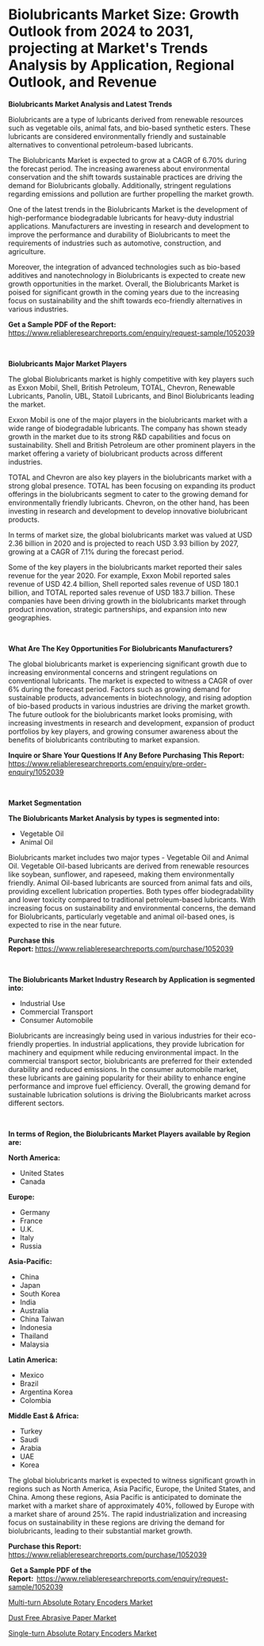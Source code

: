 <p><h1>Biolubricants Market Size: Growth Outlook from 2024 to 2031, projecting at Market's Trends Analysis by Application, Regional Outlook, and Revenue</h1></p><p><strong>Biolubricants Market Analysis and Latest Trends</strong></p>
<p><p>Biolubricants are a type of lubricants derived from renewable resources such as vegetable oils, animal fats, and bio-based synthetic esters. These lubricants are considered environmentally friendly and sustainable alternatives to conventional petroleum-based lubricants.</p><p>The Biolubricants Market is expected to grow at a CAGR of 6.70% during the forecast period. The increasing awareness about environmental conservation and the shift towards sustainable practices are driving the demand for Biolubricants globally. Additionally, stringent regulations regarding emissions and pollution are further propelling the market growth.</p><p>One of the latest trends in the Biolubricants Market is the development of high-performance biodegradable lubricants for heavy-duty industrial applications. Manufacturers are investing in research and development to improve the performance and durability of Biolubricants to meet the requirements of industries such as automotive, construction, and agriculture.</p><p>Moreover, the integration of advanced technologies such as bio-based additives and nanotechnology in Biolubricants is expected to create new growth opportunities in the market. Overall, the Biolubricants Market is poised for significant growth in the coming years due to the increasing focus on sustainability and the shift towards eco-friendly alternatives in various industries.</p></p>
<p><strong>Get a Sample PDF of the Report:&nbsp;</strong> <a href="https://www.reliableresearchreports.com/enquiry/request-sample/1052039">https://www.reliableresearchreports.com/enquiry/request-sample/1052039</a></p>
<p>&nbsp;</p>
<p><strong>Biolubricants Major Market Players</strong></p>
<p><p>The global Biolubricants market is highly competitive with key players such as Exxon Mobil, Shell, British Petroleum, TOTAL, Chevron, Renewable Lubricants, Panolin, UBL, Statoil Lubricants, and Binol Biolubricants leading the market. </p><p>Exxon Mobil is one of the major players in the biolubricants market with a wide range of biodegradable lubricants. The company has shown steady growth in the market due to its strong R&D capabilities and focus on sustainability. Shell and British Petroleum are other prominent players in the market offering a variety of biolubricant products across different industries. </p><p>TOTAL and Chevron are also key players in the biolubricants market with a strong global presence. TOTAL has been focusing on expanding its product offerings in the biolubricants segment to cater to the growing demand for environmentally friendly lubricants. Chevron, on the other hand, has been investing in research and development to develop innovative biolubricant products.</p><p>In terms of market size, the global biolubricants market was valued at USD 2.36 billion in 2020 and is projected to reach USD 3.93 billion by 2027, growing at a CAGR of 7.1% during the forecast period.</p><p>Some of the key players in the biolubricants market reported their sales revenue for the year 2020. For example, Exxon Mobil reported sales revenue of USD 42.4 billion, Shell reported sales revenue of USD 180.1 billion, and TOTAL reported sales revenue of USD 183.7 billion. These companies have been driving growth in the biolubricants market through product innovation, strategic partnerships, and expansion into new geographies.</p></p>
<p>&nbsp;</p>
<p><strong>What Are The Key Opportunities For Biolubricants Manufacturers?</strong></p>
<p><p>The global biolubricants market is experiencing significant growth due to increasing environmental concerns and stringent regulations on conventional lubricants. The market is expected to witness a CAGR of over 6% during the forecast period. Factors such as growing demand for sustainable products, advancements in biotechnology, and rising adoption of bio-based products in various industries are driving the market growth. The future outlook for the biolubricants market looks promising, with increasing investments in research and development, expansion of product portfolios by key players, and growing consumer awareness about the benefits of biolubricants contributing to market expansion.</p></p>
<p><strong>Inquire or Share Your Questions If Any Before Purchasing This Report:</strong> <a href="https://www.reliableresearchreports.com/enquiry/pre-order-enquiry/1052039">https://www.reliableresearchreports.com/enquiry/pre-order-enquiry/1052039</a></p>
<p>&nbsp;</p>
<p><strong>Market Segmentation</strong></p>
<p><strong>The Biolubricants Market Analysis by types is segmented into:</strong></p>
<p><ul><li>Vegetable Oil</li><li>Animal Oil</li></ul></p>
<p><p>Biolubricants market includes two major types - Vegetable Oil and Animal Oil. Vegetable Oil-based lubricants are derived from renewable resources like soybean, sunflower, and rapeseed, making them environmentally friendly. Animal Oil-based lubricants are sourced from animal fats and oils, providing excellent lubrication properties. Both types offer biodegradability and lower toxicity compared to traditional petroleum-based lubricants. With increasing focus on sustainability and environmental concerns, the demand for Biolubricants, particularly vegetable and animal oil-based ones, is expected to rise in the near future.</p></p>
<p><strong>Purchase this Report:&nbsp;</strong><a href="https://www.reliableresearchreports.com/purchase/1052039">https://www.reliableresearchreports.com/purchase/1052039</a></p>
<p>&nbsp;</p>
<p><strong>The Biolubricants Market Industry Research by Application is segmented into:</strong></p>
<p><ul><li>Industrial Use</li><li>Commercial Transport</li><li>Consumer Automobile</li></ul></p>
<p><p>Biolubricants are increasingly being used in various industries for their eco-friendly properties. In industrial applications, they provide lubrication for machinery and equipment while reducing environmental impact. In the commercial transport sector, biolubricants are preferred for their extended durability and reduced emissions. In the consumer automobile market, these lubricants are gaining popularity for their ability to enhance engine performance and improve fuel efficiency. Overall, the growing demand for sustainable lubrication solutions is driving the Biolubricants market across different sectors.</p></p>
<p>&nbsp;</p>
<p><strong>In terms of Region, the Biolubricants Market Players available by Region are:</strong></p>
<p>
    <p> <strong> North America: </strong>
        <ul>
            <li>United States</li>
            <li>Canada</li>
        </ul>
        </p> 
    <p> <strong> Europe: </strong>
        <ul>
            <li>Germany</li>
            <li>France</li>
            <li>U.K.</li>
            <li>Italy</li>
            <li>Russia</li>
        </ul>
        </p> 
    <p> <strong> Asia-Pacific: </strong>
        <ul>
            <li>China</li>
            <li>Japan</li>
            <li>South Korea</li>
            <li>India</li>
            <li>Australia</li>
            <li>China Taiwan</li>
            <li>Indonesia</li>
            <li>Thailand</li>
            <li>Malaysia</li>
        </ul>
        </p> 
    <p> <strong> Latin America: </strong>
        <ul>
            <li>Mexico</li>
            <li>Brazil</li>
            <li>Argentina Korea</li>
            <li>Colombia</li>
        </ul>
        </p> 
    <p> <strong> Middle East & Africa: </strong>
        <ul>
            <li>Turkey</li>
            <li>Saudi</li>
            <li>Arabia</li>
            <li>UAE</li>
            <li>Korea</li>
        </ul>
    </p>
    </p>
<p><p>The global biolubricants market is expected to witness significant growth in regions such as North America, Asia Pacific, Europe, the United States, and China. Among these regions, Asia Pacific is anticipated to dominate the market with a market share of approximately 40%, followed by Europe with a market share of around 25%. The rapid industrialization and increasing focus on sustainability in these regions are driving the demand for biolubricants, leading to their substantial market growth.</p></p>
<p><strong>Purchase this Report: </strong><a href="https://www.reliableresearchreports.com/purchase/1052039">https://www.reliableresearchreports.com/purchase/1052039</a></p>
<p>&nbsp;<strong>Get a Sample PDF of the Report:&nbsp;&nbsp;</strong><a href="https://www.reliableresearchreports.com/enquiry/request-sample/1052039">https://www.reliableresearchreports.com/enquiry/request-sample/1052039</a></p>
<p><strong></strong></p>
<p><p><a href="https://view.publitas.com/reportprime-1/multi-turn-absolute-rotary-encoders-market-research-report-reveals-the-latest-trends-and-opportunities-of-this-market-for-period-from-2023-2030/">Multi-turn Absolute Rotary Encoders Market</a></p><p><a href="https://view.publitas.com/reportprime-1/insights-into-dust-free-abrasive-paper-market-size-analysing-market-share-trends-and-growth-from-2023-to-2030/">Dust Free Abrasive Paper Market</a></p><p><a href="https://view.publitas.com/reportprime-1/single-turn-absolute-rotary-encoders-market-research-report-the-key-to-successful-business-strategy-forecasted-for-period-from-2023-2030/">Single-turn Absolute Rotary Encoders Market</a></p></p>